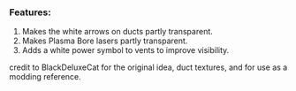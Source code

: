 ### Features: 
1. Makes the white arrows on ducts partly transparent.
2. Makes Plasma Bore lasers partly transparent.
3. Adds a white power symbol to vents to improve visibility.

credit to BlackDeluxeCat for the original idea, duct textures, and for use as a modding reference.
